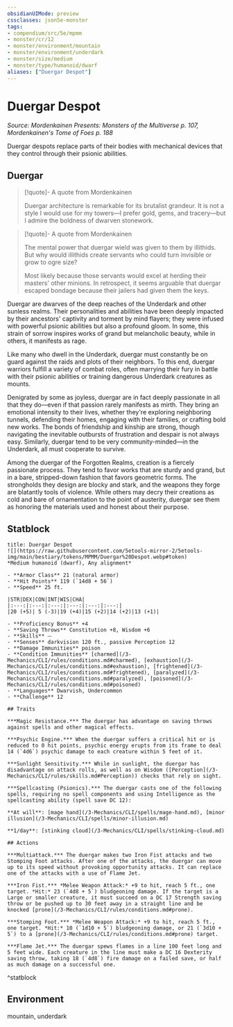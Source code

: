 ```yaml
---
obsidianUIMode: preview
cssclasses: json5e-monster
tags:
- compendium/src/5e/mpmm
- monster/cr/12
- monster/environment/mountain
- monster/environment/underdark
- monster/size/medium
- monster/type/humanoid/dwarf
aliases: ["Duergar Despot"]
---
```

# Duergar Despot
*Source: Mordenkainen Presents: Monsters of the Multiverse p. 107, Mordenkainen's Tome of Foes p. 188*  

Duergar despots replace parts of their bodies with mechanical devices that they control through their psionic abilities.

## Duergar

> [!quote]- A quote from Mordenkainen  
> 
> Duergar architecture is remarkable for its brutalist grandeur. It is not a style I would use for my towers—I prefer gold, gems, and tracery—but I admire the boldness of dwarven stonework.

> [!quote]- A quote from Mordenkainen  
> 
> The mental power that duergar wield was given to them by illithids. But why would illithids create servants who could turn invisible or grow to ogre size?
> 
> Most likely because those servants would excel at herding their masters' other minions. In retrospect, it seems arguable that duergar escaped bondage because their jailers had given them the keys.

Duergar are dwarves of the deep reaches of the Underdark and other sunless realms. Their personalities and abilities have been deeply impacted by their ancestors' captivity and torment by mind flayers; they were infused with powerful psionic abilities but also a profound gloom. In some, this strain of sorrow inspires works of grand but melancholic beauty, while in others, it manifests as rage.

Like many who dwell in the Underdark, duergar must constantly be on guard against the raids and plots of their neighbors. To this end, duergar warriors fulfill a variety of combat roles, often marrying their fury in battle with their psionic abilities or training dangerous Underdark creatures as mounts.

Denigrated by some as joyless, duergar are in fact deeply passionate in all that they do—even if that passion rarely manifests as mirth. They bring an emotional intensity to their lives, whether they're exploring neighboring tunnels, defending their homes, engaging with their families, or crafting bold new works. The bonds of friendship and kinship are strong, though navigating the inevitable outbursts of frustration and despair is not always easy. Similarly, duergar tend to be very community-minded—in the Underdark, all must cooperate to survive.

Among the duergar of the Forgotten Realms, creation is a fiercely passionate process. They tend to favor works that are sturdy and grand, but in a bare, stripped-down fashion that favors geometric forms. The strongholds they design are blocky and stark, and the weapons they forge are blatantly tools of violence. While others may decry their creations as cold and bare of ornamentation to the point of austerity, duergar see them as honoring the materials used and honest about their purpose.


## Statblock

```ad-statblock
title: Duergar Despot
![](https://raw.githubusercontent.com/5etools-mirror-2/5etools-img/main/bestiary/tokens/MPMM/Duergar%20Despot.webp#token)
*Medium humanoid (dwarf), Any alignment*

- **Armor Class** 21 (natural armor)
- **Hit Points** 119 (`14d8 + 56`) 
- **Speed** 25 ft.

|STR|DEX|CON|INT|WIS|CHA|
|:---:|:---:|:---:|:---:|:---:|:---:|
|20 (+5)| 5 (-3)|19 (+4)|15 (+2)|14 (+2)|13 (+1)|

- **Proficiency Bonus** +4
- **Saving Throws** Constitution +8, Wisdom +6
- **Skills** ⏤
- **Senses** darkvision 120 ft., passive Perception 12
- **Damage Immunities** poison
- **Condition Immunities** [charmed](/3-Mechanics/CLI/rules/conditions.md#charmed), [exhaustion](/3-Mechanics/CLI/rules/conditions.md#exhaustion), [frightened](/3-Mechanics/CLI/rules/conditions.md#frightened), [paralyzed](/3-Mechanics/CLI/rules/conditions.md#paralyzed), [poisoned](/3-Mechanics/CLI/rules/conditions.md#poisoned)
- **Languages** Dwarvish, Undercommon
- **Challenge** 12

## Traits

***Magic Resistance.*** The duergar has advantage on saving throws against spells and other magical effects.

***Psychic Engine.*** When the duergar suffers a critical hit or is reduced to 0 hit points, psychic energy erupts from its frame to deal 14 (`4d6`) psychic damage to each creature within 5 feet of it.

***Sunlight Sensitivity.*** While in sunlight, the duergar has disadvantage on attack rolls, as well as on Wisdom ([Perception](/3-Mechanics/CLI/rules/skills.md#Perception)) checks that rely on sight.

***Spellcasting (Psionics).*** The duergar casts one of the following spells, requiring no spell components and using Intelligence as the spellcasting ability (spell save DC 12):

**At will**: [mage hand](/3-Mechanics/CLI/spells/mage-hand.md), [minor illusion](/3-Mechanics/CLI/spells/minor-illusion.md)

**1/day**: [stinking cloud](/3-Mechanics/CLI/spells/stinking-cloud.md)

## Actions

***Multiattack.*** The duergar makes two Iron Fist attacks and two Stomping Foot attacks. After one of the attacks, the duergar can move up to its speed without provoking opportunity attacks. It can replace one of the attacks with a use of Flame Jet.

***Iron Fist.*** *Melee Weapon Attack:* +9 to hit, reach 5 ft., one target. *Hit:* 23 (`4d8 + 5`) bludgeoning damage. If the target is a Large or smaller creature, it must succeed on a DC 17 Strength saving throw or be pushed up to 30 feet away in a straight line and be knocked [prone](/3-Mechanics/CLI/rules/conditions.md#prone).

***Stomping Foot.*** *Melee Weapon Attack:* +9 to hit, reach 5 ft., one target. *Hit:* 10 (`1d10 + 5`) bludgeoning damage, or 21 (`3d10 + 5`) to a [prone](/3-Mechanics/CLI/rules/conditions.md#prone) target.

***Flame Jet.*** The duergar spews flames in a line 100 feet long and 5 feet wide. Each creature in the line must make a DC 16 Dexterity saving throw, taking 18 (`4d8`) fire damage on a failed save, or half as much damage on a successful one.
```
^statblock

## Environment

mountain, underdark